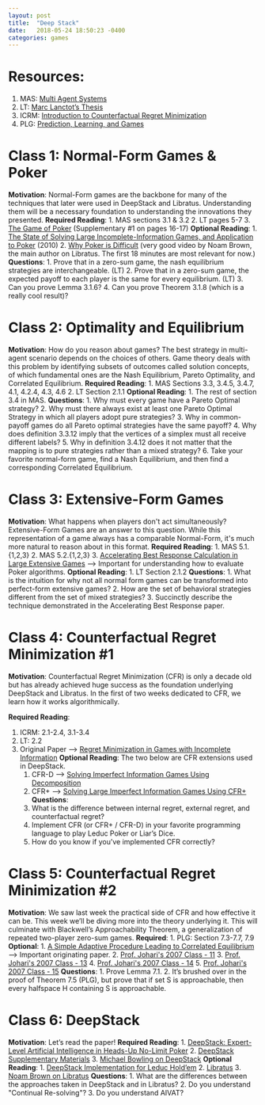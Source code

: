 ```yaml
---
layout: post
title:  "Deep Stack"
date:   2018-05-24 18:50:23 -0400
categories: games
---
```


# Resources:
1. MAS: [Multi Agent Systems](http://www.masfoundations.org/mas.pdf)
2. LT: [Marc Lanctot’s Thesis](http://mlanctot.info/files/papers/PhD_Thesis_MarcLanctot.pdf)
3. ICRM: [Introduction to Counterfactual Regret Minimization](http://modelai.gettysburg.edu/2013/cfr/cfr.pdf**)
4. PLG: [Prediction, Learning, and Games](http://www.ii.uni.wroc.pl/~lukstafi/pmwiki/uploads/AGT/Prediction_Learning_and_Games.pdf)

# Class 1: Normal-Form Games & Poker
  **Motivation**: Normal-Form games are the backbone for many of the techniques that later were used in DeepStack and Libratus. Understanding them will be a necessary foundation to understanding the innovations they presented.
  **Required Reading**:
    1. MAS sections 3.1 & 3.2
    2. LT pages 5-7
    3. [The Game of Poker](https://arxiv.org/pdf/1701.01724.pdf) (Supplementary #1 on pages 16-17)
  **Optional Reading**:
    1. [The State of Solving Large Incomplete-Information Games, and Application to Poker](https://www.cs.cmu.edu/~sandholm/solving%20games.aimag11.pdf) (2010)
    2. [Why Poker is Difficult](https://www.youtube.com/watch?v=2dX0lwaQRX0) (very good video by Noam Brown, the main author on Libratus. The first 18 minutes are most relevant for now.)
  **Questions**:
    1. Prove that in a zero-sum game, the nash equilibrium strategies are interchangeable. (LT)
    2. Prove that in a zero-sum game, the expected payoff to each player is the same for every equilibrium. (LT)
    3. Can you prove Lemma 3.1.6?
    4. Can you prove Theorem 3.1.8 (which is a really cool result)? 

# Class 2: Optimality and Equilibrium 
  **Motivation**: How do you reason about games? The best strategy in multi-agent scenario depends on the choices of others. Game theory deals with this problem by identifying subsets of outcomes called solution concepts, of which fundamental ones are the Nash Equilibrium, Pareto Optimality, and Correlated Equilibrium.
  **Required Reading**:
    1. MAS Sections 3.3, 3.4.5, 3.4.7, 4.1, 4.2.4, 4.3, 4.6
    2. LT Section 2.1.1
  **Optional Reading**:
    1. The rest of section 3.4 in MAS.
  **Questions**:
    1. Why must every game have a Pareto Optimal strategy?
    2. Why must there always exist at least one Pareto Optimal Strategy in which all players adopt pure strategies?
    3. Why in common-payoff games do all Pareto optimal strategies have the same payoff?
    4. Why does definition 3.3.12 imply that the vertices of a simplex must all receive different labels?
    5. Why in definition 3.4.12 does it not matter that the mapping is to pure strategies rather than a mixed strategy?
    6. Take your favorite normal-form game, find a Nash Equilibrium, and then find a corresponding Correlated Equilibrium.

# Class 3: Extensive-Form Games
  **Motivation**: What happens when players don't act simultaneously? Extensive-Form Games are an answer to this question. While this representation of a game always has a comparable Normal-Form, it's much more natural to reason about in this format.
  **Required Reading**:
    1. MAS 5.1.{1,2,3}
    2. MAS 5.2.{1,2,3}
    3. [Accelerating Best Response Calculation in Large Extensive Games](http://martin.zinkevich.org/publications/ijcai2011_rgbr.pdf) --> Important for understanding how to evaluate Poker algorithms.
  **Optional Reading**: 
    1. LT Section 2.1.2
  **Questions**:
	  1. What is the intuition for why not all normal form games can be transformed into perfect-form extensive games?
	  2. How are the set of behavioral strategies different from the set of mixed strategies?
	  3. Succinctly describe the technique demonstrated in the Accelerating Best Response paper.

# Class 4: Counterfactual Regret Minimization #1

**Motivation**: Counterfactual Regret Minimization (CFR) is only a decade old 
but has already achieved huge success as the foundation underlying DeepStack 
and Libratus. In the first of two weeks dedicated to CFR, we learn how it 
works algorithmically.

**Required Reading**:
1. ICRM: 2.1-2.4, 3.1-3.4
2. LT: 2.2
3. Original Paper --> [Regret Minimization in Games with Incomplete Information](http://poker.cs.ualberta.ca/publications/NIPS07-cfr.pdf)
  **Optional Reading**: The two below are CFR extensions used in DeepStack.
    1. CFR-D --> [Solving Imperfect Information Games Using Decomposition](https://pdfs.semanticscholar.org/8216/0cbdcbeb13d53db85da928d8c42a789fdd69.pdf)
    2. CFR+ --> [Solving Large Imperfect Information Games Using CFR+](https://arxiv.org/pdf/1407.5042.pdf)
  **Questions**:
    1. What is the difference between internal regret, external regret, and counterfactual regret?
    2. Implement CFR (or CFR+ / CFR-D) in your favorite programming language to play Leduc Poker or Liar’s Dice. 
    3. How do you know if you’ve implemented CFR correctly?

# Class 5: Counterfactual Regret Minimization #2
  **Motivation**: We saw last week the practical side of CFR and how effective it 
  can be. This week we’ll be diving more into the theory underlying it. This 
  will culminate with Blackwell’s Approachability Theorem, a generalization of 
  repeated two-player zero-sum games.
  **Required**:
    1. PLG: Section 7.3-7.7, 7.9
  **Optional**:
    1. [A Simple Adaptive Procedure Leading to Correlated Equilibrium](http://wwwf.imperial.ac.uk/~dturaev/Hart0.pdf) --> Important originating paper.
    2. [Prof. Johari's 2007 Class - 11](http://web.stanford.edu/~rjohari/teaching/notes/336_lecture11_2007.pdf)
    3. [Prof. Johari's 2007 Class - 13](http://web.stanford.edu/~rjohari/teaching/notes/336_lecture13_2007.pdf)
    4. [Prof. Johari's 2007 Class - 14](http://web.stanford.edu/~rjohari/teaching/notes/336_lecture14_2007.pdf)
    5. [Prof. Johari's 2007 Class - 15](http://web.stanford.edu/~rjohari/teaching/notes/336_lecture15_2007.pdf)
  **Questions**:
    1. Prove Lemma 7.1.
    2. It’s brushed over in the proof of Theorem 7.5 (PLG), but prove that if set S is approachable, then every halfspace H containing S is approachable.
    
# Class 6: DeepStack
  **Motivation**: Let’s read the paper!
  **Required Reading**:
    1. [DeepStack: Expert-Level Artificial Intelligence in Heads-Up No-Limit Poker](https://static1.squarespace.com/static/58a75073e6f2e1c1d5b36630/t/58b7a3dce3df28761dd25e54/1488430045412/DeepStack.pdf)
    2. [DeepStack Supplementary Materials](https://static1.squarespace.com/static/58a75073e6f2e1c1d5b36630/t/58bed28de3df287015e43277/1488900766618/DeepStackSupplement.pdf)
    3. [Michael Bowling on DeepStack](https://vimeo.com/212288252)
  **Optional Reading**:
    1. [DeepStack Implementation for Leduc Hold’em](https://github.com/lifrordi/DeepStack-Leduc)
    2. [Libratus](http://www.cs.cmu.edu/~sandholm/safeAndNested.aaa17WS.pdf)
    3. [Noam Brown on Libratus](https://www.youtube.com/watch?v=2dX0lwaQRX0)
  **Questions**:
    1. What are the differences between the approaches taken in DeepStack and in Libratus?
    2. Do you understand "Continual Re-solving"?
    3. Do you understand AIVAT?
